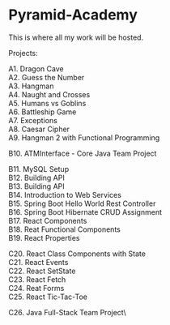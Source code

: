 # Pyramid-Academy
This is where all my work will be hosted. 

Projects:

A1. Dragon Cave\
A2. Guess the Number\
A3. Hangman\
A4. Naught and Crosses\
A5. Humans vs Goblins\
A6. Battleship Game\
A7. Exceptions\
A8. Caesar Cipher\
A9. Hangman 2 with Functional Programming

B10. ATMInterface - Core Java Team Project

B11. MySQL Setup\
B12. Building API\
B13. Building API\
B14. Introduction to Web Services\
B15. Spring Boot Hello World Rest Controller\
B16. Spring Boot Hibernate CRUD Assignment\
B17. React Components\
B18. Reat Functional Components\
B19. React Properties

C20. React Class Components with State\
C21. React Events\
C22. React SetState\
C23. React Fetch\
C24. Reat Forms\
C25. React Tic-Tac-Toe

C26. Java Full-Stack Team Project\

